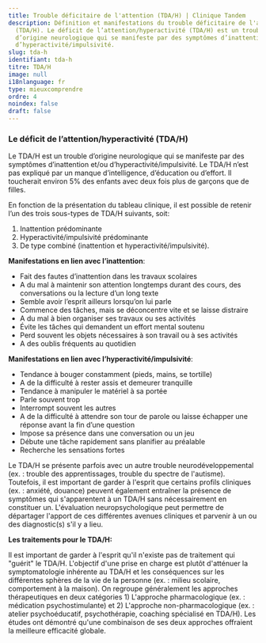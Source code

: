 ```yaml
---
title: Trouble déficitaire de l'attention (TDA/H) | Clinique Tandem
description: Définition et manifestations du trouble déficitaire de l'attention
  (TDA/H). Le déficit de l’attention/hyperactivité (TDA/H) est un trouble
  d’origine neurologique qui se manifeste par des symptômes d’inattention et/ou
  d’hyperactivité/impulsivité.
slug: tda-h
identifiant: tda-h
titre: TDA/H
image: null
i18nlanguage: fr
type: mieuxcomprendre
ordre: 4
noindex: false
draft: false
---
```

### Le déficit de l’attention/hyperactivité (TDA/H)

Le TDA/H est un trouble d’origine neurologique qui se manifeste par des symptômes d’inattention et/ou d’hyperactivité/impulsivité. Le TDA/H n’est pas expliqué par un manque d’intelligence, d’éducation ou d’effort. Il toucherait environ 5% des enfants avec deux fois plus de garçons que de filles.

En fonction de la présentation du tableau clinique, il est possible de retenir l’un des trois sous-types de TDA/H suivants, soit:

1. Inattention prédominante
2. Hyperactivité/impulsivité prédominante
3. De type combiné (inattention et hyperactivité/impulsivité).

**Manifestations en lien avec l’inattention**:

* Fait des fautes d’inattention dans les travaux scolaires
* A du mal à maintenir son attention longtemps durant des cours, des conversations ou la lecture d’un long texte
* Semble avoir l’esprit ailleurs lorsqu’on lui parle
* Commence des tâches, mais se déconcentre vite et se laisse distraire
* A du mal à bien organiser ses travaux ou ses activités
* Évite les tâches qui demandent un effort mental soutenu
* Perd souvent les objets nécessaires à son travail ou à ses activités
* A des oublis fréquents au quotidien

**Manifestations en lien avec l’hyperactivité/impulsivité**:

* Tendance à bouger constamment (pieds, mains, se tortille)
* A de la difficulté à rester assis et demeurer tranquille
* Tendance à manipuler le matériel à sa portée
* Parle souvent trop
* Interrompt souvent les autres
* A de la difficulté à attendre son tour de parole ou laisse échapper une réponse avant la fin d’une question
* Impose sa présence dans une conversation ou un jeu
* Débute une tâche rapidement sans planifier au préalable
* Recherche les sensations fortes

Le TDA/H se présente parfois avec un autre trouble neurodéveloppemental (ex. : trouble des apprentissages, trouble du spectre de l'autisme). Toutefois, il est important de garder à l'esprit que certains profils cliniques (ex. : anxiété, douance) peuvent également entraîner la présence de symptômes qui s'apparentent à un TDA/H sans nécessairement en constituer un. L'évaluation neuropsychologique peut permettre de départager l'apport de ces différentes avenues cliniques et parvenir à un ou des diagnostic(s) s'il y a lieu.

**Les traitements pour le TDA/H:**

Il est important de garder à l'esprit qu'il n'existe pas de traitement qui "guérit" le TDA/H. L'objectif d'une prise en charge est plutôt d'atténuer la symptomatologie inhérente au TDA/H et les conséquences sur les différentes sphères de la vie de la personne (ex. : milieu scolaire, comportement à la maison). On regroupe généralement les approches thérapeutiques en deux catégories 1) L'approche pharmacologique (ex. : médication psychostimulante) et 2) L'approche non-pharmacologique (ex. : atelier psychoéducatif, psychothérapie, coaching spécialisé en TDA/H). Les études ont démontré qu'une combinaison de ses deux approches offraient la meilleure efficacité globale.